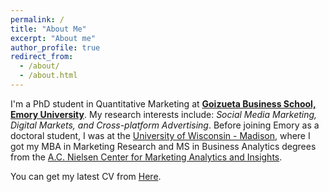 ```yaml
---
permalink: /
title: "About Me"
excerpt: "About me"
author_profile: true
redirect_from: 
  - /about/
  - /about.html
---
```


I'm a PhD student in Quantitative Marketing at [**Goizueta Business School, Emory University**](https://goizueta.emory.edu/). My research interests include: *Social Media Marketing, Digital Markets, and Cross-platform Advertising*. Before joining Emory as a doctoral student, I was at the [University of Wisconsin - Madison](https://bus.wisc.edu/), where I got my MBA in Marketing Research and MS in Business Analytics degrees from the [A.C. Nielsen Center for Marketing Analytics and Insights](https://bus.wisc.edu/centers/ac-nielsen-center-marketing-analytics-insights).

You can get my latest CV from [Here](https://felixhnguyen.github.io/files/Felix_Nguyen_CV.pdf).
